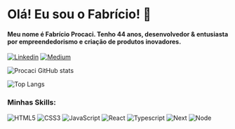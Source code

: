 # Olá! Eu sou o Fabrício! 🤚
#### Meu nome é Fabrício Procaci. Tenho 44 anos, desenvolvedor & entusiasta por empreendedorismo e criação de produtos inovadores.
[![Linkedin](https://img.shields.io/badge/LinkedIn-0077B5?style=for-the-badge&logo=linkedin&logoColor=white)](https://www.linkedin.com/in/fabricio-procaci-74a010152/) [![Medium](https://img.shields.io/badge/Medium-12100E?style=for-the-badge&logo=medium&logoColor=white)](https://medium.com/@fprocaci)

![Procaci GitHub stats](https://github-readme-stats.vercel.app/api?username=fprocaci&show_icons=true&theme=dracula)

![Top Langs](https://github-readme-stats.vercel.app/api/top-langs/?username=anuraghazra&layout=compact&theme=dracula)

### Minhas Skills:

![HTML5](https://img.shields.io/badge/HTML5-E34F26?style=for-the-badge&logo=html5&logoColor=white) ![CSS3](https://img.shields.io/badge/CSS3-1572B6?style=for-the-badge&logo=css3&logoColor=white) ![JavaScript](https://img.shields.io/badge/JavaScript-323330?style=for-the-badge&logo=javascript&logoColor=F7DF1E) ![React](https://img.shields.io/badge/React-20232A?style=for-the-badge&logo=react&logoColor=61DAFB) ![Typescript](https://img.shields.io/badge/TypeScript-007ACC?style=for-the-badge&logo=typescript&logoColor=white) ![Next](https://img.shields.io/badge/Next.js-20232A?style=for-the-badge&logo=next.js&logoColor=white) ![Node](https://img.shields.io/badge/Node.js-43853D?style=for-the-badge&logo=node.js&logoColor=white)
